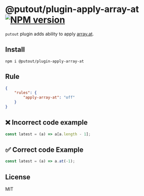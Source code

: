 # @putout/plugin-apply-array-at [![NPM version][NPMIMGURL]][NPMURL]

[NPMIMGURL]: https://img.shields.io/npm/v/@putout/plugin-apply-array-at.svg?style=flat&longCache=true
[NPMURL]: https://npmjs.org/package/@putout/plugin-apply-array-at "npm"

`putout` plugin adds ability to apply [array.at](https://github.com/tc39/proposal-relative-indexing-method).

## Install

```
npm i @putout/plugin-apply-array-at
```

## Rule

```json
{
    "rules": {
        "apply-array-at": "off"
    }
}
```

## ❌ Incorrect code example

```ts
const latest = (a) => a[a.length - 1];
```

## ✅ Correct code Example

```ts
const latest = (a) => a.at(-1);
```

## License

MIT
